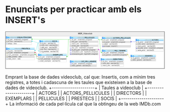 # Enunciats per practicar amb els INSERT's
![MER_Videoclub](./imatges/MER_Videoclub.png)


Emprant la base de dades videoclub, cal que:
Insertis, com a mínim tres registres, a totes i cadascuna de les taules que existeixen a la base de dades de videoclub.
+---------------------+
| Taules a videoclub  |
+---------------------+
| ACTORS              |
| ACTORS_PELLICULES   |
| DIRECTORS           |
| EXEMPLARS           |
| PELLICULES          |
| PRESTECS            |
| SOCIS               |
+---------------------+
La informació de cada pel·lícula cal que la obtingeu de la web IMDb.com
